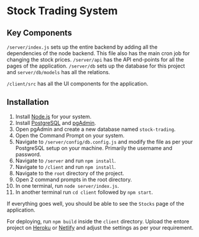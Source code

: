 # Stock Trading System

## Key Components

`/server/index.js` sets up the entire backend by adding all the dependencies of the node backend. This file also has the main cron job for changing the stock prices.
`/server/api` has the API end-points for all the pages of the application. 
`/server/db` sets up the database for this project and `server/db/models` has all the relations. 

`/client/src` has all the UI components for the application. 

## Installation

1. Install [Node.js](https://nodejs.org/en/download/) for your system. 
2. Install [PostgreSQL](https://www.postgresql.org/download/) and [pgAdmin](https://www.pgadmin.org/download/).
3. Open pgAdmin and create a new database named `stock-trading`. 
4. Open the Command Prompt on your system.
5. Navigate to `/server/config/db.config.js` and modify the file as per your PostgreSQL setup on your machine. Primarily the username and password. 
6. Navigate to `/server` and run `npm install`.
7. Navigate to `/client` and run  `npm install`.
8. Navigate to the `root` directory of the project.
9. Open 2 command prompts in the root directory.
10. In one terminal, run `node server/index.js`.
11. In another terminal run `cd client` followed by `npm start`. 

If everything goes well, you should be able to see the `Stocks` page of the application. 

For deploying, run `npm build` inside the `client` directory. Upload the entore project on [Heroku](https://www.heroku.com/) or [Netlify](https://app.netlify.com/) and adjust the settings as per your requirement. 
